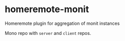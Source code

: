 # homeremote-monit
Homeremote plugin for aggregation of monit instances

Mono repo with `server` and `client` repos.